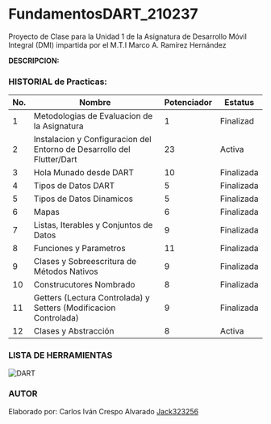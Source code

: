 # FundamentosDART_210237
Proyecto de Clase para la Unidad 1 de la Asignatura de Desarrollo Móvil Integral (DMI) impartida por el M.T.I Marco A. Ramírez Hernández

**DESCRIPCION:**

### HISTORIAL de Practicas:

|No.|Nombre|Potenciador|Estatus
|--|--|--|--|
|1|Metodologias de Evaluacion de la Asignatura|1|Finalizad|
|2|Instalacion y Configuracion del Entorno de Desarrollo del Flutter/Dart|23|Activa|
|3|Hola Munado desde DART|10|Finalizada|
|4|Tipos de Datos DART|5|Finalizada|
|5|Tipos de Datos Dinamicos|5|Finalizada|
|6|Mapas|6|Finalizada|
|7|Listas, Iterables y Conjuntos de Datos|9|Finalizada|
|8|Funciones y Parametros|11|Finalizada|
|9|Clases y Sobreescritura de Métodos Nativos|9|Finalizada|
|10|Construcutores Nombrado|8|Finalizada|
|11|Getters (Lectura Controlada) y Setters (Modificacion Controlada)|9|Finalizada|
|12|Clases y Abstracción |8|Activa|

### LISTA DE HERRAMIENTAS
![DART](https://img.shields.io/badge/Dart-0175C2?style=for-the-badge&logo=dart&logoColor=white)

### AUTOR
Elaborado por: Carlos Iván Crespo Alvarado [Jack323256](https://github.com/Jack3232565/)